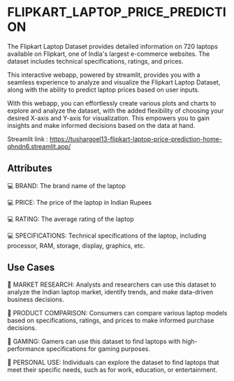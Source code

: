 # FLIPKART_LAPTOP_PRICE_PREDICTION

The Flipkart Laptop Dataset provides detailed information on 720 laptops available on Flipkart, one of India's largest e-commerce websites. The dataset includes technical specifications, ratings, and prices.

This interactive webapp, powered by streamlit, provides you with a seamless experience to analyze and visualize the Flipkart Laptop Dataset, along with the ability to predict laptop prices based on user inputs.

With this webapp, you can effortlessly create various plots and charts to explore and analyze the dataset, with the added flexibility of choosing your desired X-axis and Y-axis for visualization. This empowers you to gain insights and make informed decisions based on the data at hand.

Streamlit link : https://tushargoel13-flipkart-laptop-price-prediction-home-qhndn6.streamlit.app/

## Attributes
💻 BRAND: The brand name of the laptop

💻 PRICE: The price of the laptop in Indian Rupees

💻 RATING: The average rating of the laptop

💻 SPECIFICATIONS: Technical specifications of the laptop, including processor, RAM, storage, display, graphics, etc.

## Use Cases
🎯 MARKET RESEARCH: Analysts and researchers can use this dataset to analyze the Indian laptop market, identify trends, and make data-driven business decisions.

🎯 PRODUCT COMPARISON: Consumers can compare various laptop models based on specifications, ratings, and prices to make informed purchase decisions.

🎯 GAMING: Gamers can use this dataset to find laptops with high-performance specifications for gaming purposes.

🎯 PERSONAL USE: Individuals can explore the dataset to find laptops that meet their specific needs, such as for work, education, or entertainment.
